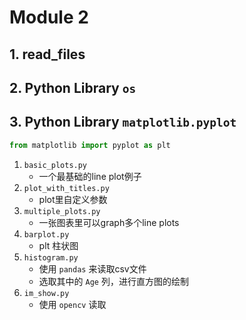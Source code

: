 # Module 2
## 1. read_files
## 2. Python Library `os`
## 3. Python Library `matplotlib.pyplot`
```python
from matplotlib import pyplot as plt
```
1. `basic_plots.py`
   - 一个最基础的line plot例子
2. `plot_with_titles.py`
   - plot里自定义参数
3. `multiple_plots.py`
   - 一张图表里可以graph多个line plots
4. `barplot.py`
   - plt 柱状图
5. `histogram.py`
   - 使用 `pandas` 来读取csv文件
   - 选取其中的 `Age` 列，进行直方图的绘制
6. `im_show.py`
   - 使用 `opencv` 读取